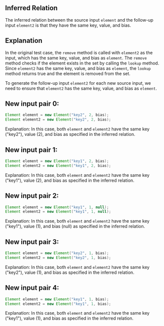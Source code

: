 ## Inferred Relation
The inferred relation between the source input `element` and the follow-up input `element2` is that they have the same key, value, and bias.

## Explanation
In the original test case, the `remove` method is called with `element2` as the input, which has the same key, value, and bias as `element`. The `remove` method checks if the element exists in the set by calling the `lookup` method. Since `element2` has the same key, value, and bias as `element`, the `lookup` method returns true and the element is removed from the set.

To generate the follow-up input `element2` for each new source input, we need to ensure that `element2` has the same key, value, and bias as `element`. 

## New input pair 0:
```java
Element element = new Element("key2", 2, bias);
Element element2 = new Element("key2", 2, bias);
```
Explanation: In this case, both `element` and `element2` have the same key ("key2"), value (2), and bias as specified in the inferred relation.

## New input pair 1:
```java
Element element = new Element("key1", 2, bias);
Element element2 = new Element("key1", 2, bias);
```
Explanation: In this case, both `element` and `element2` have the same key ("key1"), value (2), and bias as specified in the inferred relation.

## New input pair 2:
```java
Element element = new Element("key1", 1, null);
Element element2 = new Element("key1", 1, null);
```
Explanation: In this case, both `element` and `element2` have the same key ("key1"), value (1), and bias (null) as specified in the inferred relation.

## New input pair 3:
```java
Element element = new Element("key2", 1, bias);
Element element2 = new Element("key2", 1, bias);
```
Explanation: In this case, both `element` and `element2` have the same key ("key2"), value (1), and bias as specified in the inferred relation.

## New input pair 4:
```java
Element element = new Element("key1", 1, bias);
Element element2 = new Element("key1", 1, bias);
```
Explanation: In this case, both `element` and `element2` have the same key ("key1"), value (1), and bias as specified in the inferred relation.